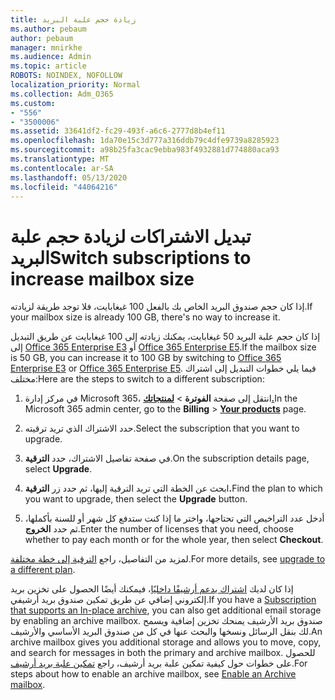 ```yaml
---
title: زيادة حجم علبة البريد
ms.author: pebaum
author: pebaum
manager: mnirkhe
ms.audience: Admin
ms.topic: article
ROBOTS: NOINDEX, NOFOLLOW
localization_priority: Normal
ms.collection: Adm_O365
ms.custom:
- "556"
- "3500006"
ms.assetid: 33641df2-fc29-493f-a6c6-2777d8b4ef11
ms.openlocfilehash: 1da70e15c3d777a316ddb79c4dfe9739a8285923
ms.sourcegitcommit: a98b25fa3cac9ebba983f4932881d774880aca93
ms.translationtype: MT
ms.contentlocale: ar-SA
ms.lasthandoff: 05/13/2020
ms.locfileid: "44064216"
---
```

# <a name="switch-subscriptions-to-increase-mailbox-size"></a><span data-ttu-id="7d815-102">تبديل الاشتراكات لزيادة حجم علبة البريد</span><span class="sxs-lookup"><span data-stu-id="7d815-102">Switch subscriptions to increase mailbox size</span></span>

<span data-ttu-id="7d815-103">إذا كان حجم صندوق البريد الخاص بك بالفعل 100 غيغابايت، فلا توجد طريقة لزيادته.</span><span class="sxs-lookup"><span data-stu-id="7d815-103">If your mailbox size is already 100 GB, there's no way to increase it.</span></span>
  
<span data-ttu-id="7d815-104">إذا كان حجم علبة البريد 50 غيغابايت، يمكنك زيادته إلى 100 غيغابايت عن طريق التبديل إلى [Office 365 Enterprise E3](https://products.office.com/business/office-365-enterprise-e3-business-software) أو [Office 365 Enterprise E5](https://products.office.com/business/office-365-enterprise-e5-business-software).</span><span class="sxs-lookup"><span data-stu-id="7d815-104">If the mailbox size is 50 GB, you can increase it to 100 GB by switching to [Office 365 Enterprise E3](https://products.office.com/business/office-365-enterprise-e3-business-software) or [Office 365 Enterprise E5](https://products.office.com/business/office-365-enterprise-e5-business-software).</span></span> <span data-ttu-id="7d815-105">فيما يلي خطوات التبديل إلى اشتراك مختلف:</span><span class="sxs-lookup"><span data-stu-id="7d815-105">Here are the steps to switch to a different subscription:</span></span>
  
1. <span data-ttu-id="7d815-106">في مركز إدارة Microsoft 365، انتقل إلى صفحة **الفوترة** \> **[لمنتجاتك.](https://go.microsoft.com/fwlink/p/?linkid=842054)**</span><span class="sxs-lookup"><span data-stu-id="7d815-106">In the Microsoft 365 admin center, go to the **Billing** \> **[Your products](https://go.microsoft.com/fwlink/p/?linkid=842054)** page.</span></span>

2. <span data-ttu-id="7d815-107">حدد الاشتراك الذي تريد ترقيته.</span><span class="sxs-lookup"><span data-stu-id="7d815-107">Select the subscription that you want to upgrade.</span></span>

3. <span data-ttu-id="7d815-108">في صفحة تفاصيل الاشتراك، حدد **الترقية**.</span><span class="sxs-lookup"><span data-stu-id="7d815-108">On the subscription details page, select **Upgrade**.</span></span>

4. <span data-ttu-id="7d815-109">ابحث عن الخطة التي تريد الترقية إليها، ثم حدد زر **الترقية.**</span><span class="sxs-lookup"><span data-stu-id="7d815-109">Find the plan to which you want to upgrade, then select the **Upgrade** button.</span></span>

5. <span data-ttu-id="7d815-110">أدخل عدد التراخيص التي تحتاجها، واختر ما إذا كنت ستدفع كل شهر أو للسنة بأكملها، ثم حدد **الخروج**.</span><span class="sxs-lookup"><span data-stu-id="7d815-110">Enter the number of licenses that you need, choose whether to pay each month or for the whole year, then select **Checkout**.</span></span>

<span data-ttu-id="7d815-111">لمزيد من التفاصيل، راجع [الترقية إلى خطة مختلفة](https://docs.microsoft.com/office365/admin/subscriptions-and-billing/upgrade-to-different-plan).</span><span class="sxs-lookup"><span data-stu-id="7d815-111">For more details, see [upgrade to a different plan](https://docs.microsoft.com/office365/admin/subscriptions-and-billing/upgrade-to-different-plan).</span></span>

<span data-ttu-id="7d815-112">إذا كان لديك [اشتراك يدعم أرشيفًا داخليًا](https://docs.microsoft.com/office365/servicedescriptions/exchange-online-archiving-service-description/exchange-online-archiving-service-description)، فيمكنك أيضًا الحصول على تخزين بريد إلكتروني إضافي عن طريق تمكين صندوق بريد أرشيفي.</span><span class="sxs-lookup"><span data-stu-id="7d815-112">If you have a [Subscription that supports an In-place archive](https://docs.microsoft.com/office365/servicedescriptions/exchange-online-archiving-service-description/exchange-online-archiving-service-description), you can also get additional email storage by enabling an archive mailbox.</span></span> <span data-ttu-id="7d815-113">صندوق بريد الأرشيف يمنحك تخزين إضافية ويسمح لك بنقل الرسائل ونسخها والبحث عنها في كل من صندوق البريد الأساسي والأرشيف.</span><span class="sxs-lookup"><span data-stu-id="7d815-113">An archive mailbox gives you additional storage and allows you to move, copy, and search for messages in both the primary and archive mailbox.</span></span> <span data-ttu-id="7d815-114">للحصول على خطوات حول كيفية تمكين علبة بريد أرشيف، راجع [تمكين علبة بريد أرشيف](https://docs.microsoft.com/office365/securitycompliance/enable-archive-mailboxes).</span><span class="sxs-lookup"><span data-stu-id="7d815-114">For steps about how to enable an archive mailbox, see [Enable an Archive mailbox](https://docs.microsoft.com/office365/securitycompliance/enable-archive-mailboxes).</span></span>